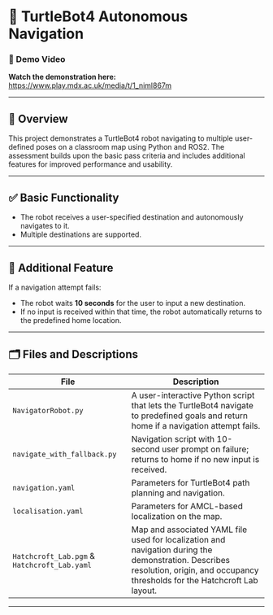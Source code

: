 # 🧭 TurtleBot4 Autonomous Navigation

### 🎥 Demo Video  
**Watch the demonstration here:**  
https://www.play.mdx.ac.uk/media/t/1_niml867m

---

## 📌 Overview  
This project demonstrates a TurtleBot4 robot navigating to multiple user-defined poses on a classroom map using Python and ROS2. The assessment builds upon the basic pass criteria and includes additional features for improved performance and usability.

---

## ✅ Basic Functionality

- The robot receives a user-specified destination and autonomously navigates to it.  
- Multiple destinations are supported.

---

## 🌟 Additional Feature

If a navigation attempt fails:

- The robot waits **10 seconds** for the user to input a new destination.  
- If no input is received within that time, the robot automatically returns to the predefined home location.

---

## 🗂️ Files and Descriptions

| File | Description |
|------|-------------|
| `NavigatorRobot.py` | A user-interactive Python script that lets the TurtleBot4 navigate to predefined goals and return home if a navigation attempt fails. |
| `navigate_with_fallback.py` | Navigation script with 10-second user prompt on failure; returns to home if no new input is received. |
| `navigation.yaml` | Parameters for TurtleBot4 path planning and navigation. |
| `localisation.yaml` | Parameters for AMCL-based localization on the map. |
| `Hatchcroft_Lab.pgm` & `Hatchcroft_Lab.yaml` | Map and associated YAML file used for localization and navigation during the demonstration. Describes resolution, origin, and occupancy thresholds for the Hatchcroft Lab layout. |

---
